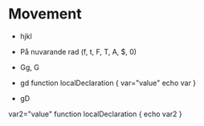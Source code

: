 # Movement

- hjkl
- På nuvarande rad (f, t, F, T, A, $, 0)
- Gg, G


- gd
function localDeclaration {
    var="value"
    echo var
}

- gD

var2="value"
function localDeclaration {
    echo var2
}
